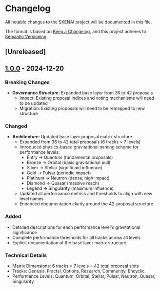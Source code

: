# Changelog

All notable changes to the SKENAI project will be documented in this file.

The format is based on [Keep a Changelog](https://keepachangelog.com/en/1.0.0/),
and this project adheres to [Semantic Versioning](https://semver.org/spec/v2.0.0.html).

## [Unreleased]

## [1.0.0] - 2024-12-20

### Breaking Changes
- **Governance Structure**: Expanded base layer from 36 to 42 proposals
  - Impact: Existing proposal indices and voting mechanisms will need to be updated
  - Migration: Existing proposals will need to be remapped to new structure

### Changed
- **Architecture**: Updated base layer proposal matrix structure
  - Expanded from 36 to 42 total proposals (6 tracks × 7 levels)
  - Introduced physics-based gravitational naming scheme for performance levels:
    - Entry → Quantum (fundamental proposals)
    - Bronze → Orbital (basic gravitational pull)
    - Silver → Stellar (significant influence)
    - Gold → Pulsar (periodic impact)
    - Platinum → Neutron (dense, high impact)
    - Diamond → Quasar (massive reach)
    - Legend → Singularity (maximum influence)
  - Updated all performance metrics and thresholds to align with new level names
  - Enhanced documentation clarity around the 42-proposal structure

### Added
- Detailed descriptions for each performance level's gravitational significance
- Complete performance thresholds for all tracks across all levels
- Explicit documentation of the base layer matrix structure

### Technical Details
- Matrix Dimensions: 6 tracks × 7 levels = 42 total proposal slots
- Tracks: Genesis, Fractal, Options, Research, Community, Encyclic
- Performance Levels: Quantum, Orbital, Stellar, Pulsar, Neutron, Quasar, Singularity

[1.0.0]: https://github.com/shibakenfinance/SKENAI/releases/tag/v1.0.0
